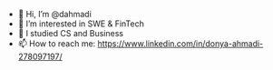 - 👋 Hi, I’m @dahmadi
- 👀 I’m interested in SWE & FinTech
- 🌱 I studied CS and Business
- 📫 How to reach me: https://www.linkedin.com/in/donya-ahmadi-278097197/

<!---
dahmadi/dahmadi is a ✨ special ✨ repository because its `README.md` (this file) appears on your GitHub profile.
You can click the Preview link to take a look at your changes.
--->
